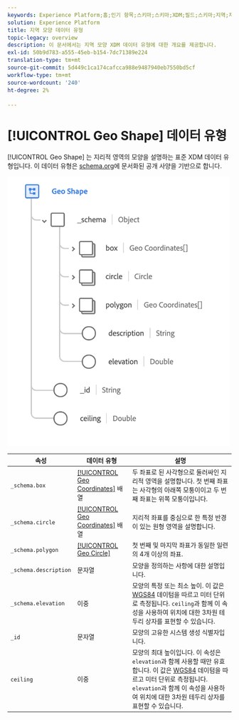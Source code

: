 ```yaml
---
keywords: Experience Platform;홈;인기 항목;스키마;스키마;XDM;필드;스키마;지역;지역 모양;데이터 유형;데이터 유형;data-type;data type
solution: Experience Platform
title: 지역 모양 데이터 유형
topic-legacy: overview
description: 이 문서에서는 지역 모양 XDM 데이터 유형에 대한 개요를 제공합니다.
exl-id: 50b9d783-a555-45eb-b154-7dc71389e224
translation-type: tm+mt
source-git-commit: 5d449c1ca174cafcca988e9487940eb7550bd5cf
workflow-type: tm+mt
source-wordcount: '240'
ht-degree: 2%

---
```


# [!UICONTROL Geo Shape] 데이터 유형

[!UICONTROL Geo Shape] 는 지리적 영역의 모양을 설명하는 표준 XDM 데이터 유형입니다. 이 데이터 유형은 [schema.org](https://schema.org/GeoShape)에 문서화된 공개 사양을 기반으로 합니다.

<img src="../images/data-types/geo-shape.png" width="500" /><br />

| 속성 | 데이터 유형 | 설명 |
| --- | --- | --- |
| `_schema.box` | [[!UICONTROL Geo Coordinates]](./geo-coordinates.md) 배열 | 두 좌표로 된 사각형으로 둘러싸인 지리적 영역을 설명합니다. 첫 번째 좌표는 사각형의 아래쪽 모퉁이이고 두 번째 좌표는 위쪽 모퉁이입니다. |
| `_schema.circle` | [[!UICONTROL Geo Coordinates]](./geo-coordinates.md) 배열 | 지리적 좌표를 중심으로 한 특정 반경이 있는 원형 영역을 설명합니다. |
| `_schema.polygon` | [[!UICONTROL Geo Circle]](./geo-circle.md) | 첫 번째 및 마지막 좌표가 동일한 일련의 4개 이상의 좌표. |
| `_schema.description` | 문자열 | 모양을 정의하는 사항에 대한 설명입니다. |
| `_schema.elevation` | 이중 | 모양의 특정 또는 최소 높이. 이 값은 [WGS84](http://gisgeography.com/wgs84-world-geodetic-system/) 데이텀을 따르고 미터 단위로 측정됩니다. `ceiling`과 함께 이 속성을 사용하여 위치에 대한 3차원 테두리 상자를 표현할 수 있습니다. |
| `_id` | 문자열 | 모양의 고유한 시스템 생성 식별자입니다. |
| `ceiling` | 이중 | 모양의 최대 높이입니다. 이 속성은 `elevation`과 함께 사용할 때만 유효합니다. 이 값은 [WGS84](http://gisgeography.com/wgs84-world-geodetic-system/) 데이텀을 따르고 미터 단위로 측정됩니다. `elevation`과 함께 이 속성을 사용하여 위치에 대한 3차원 테두리 상자를 표현할 수 있습니다. |
